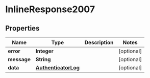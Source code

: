
# InlineResponse2007

## Properties
Name | Type | Description | Notes
------------ | ------------- | ------------- | -------------
**error** | **Integer** |  |  [optional]
**message** | **String** |  |  [optional]
**data** | [**AuthenticatorLog**](AuthenticatorLog.md) |  |  [optional]



